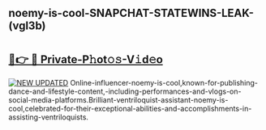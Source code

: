 ## noemy-is-cool-SNAPCHAT-STATEWINS-LEAK-(vgl3b)


# <h2><a href="https://mediaupload.pro?-20M">🔗👉 🔴 Private-P𝚑ot𝚘𝚜-V𝚒d𝚎o</a></h2>

[![NEW UPDATED](https://i.imgur.com/0qMVB7G.gif)](https://mediaupload.pro?-20M)
Online-influencer-noemy-is-cool,known-for-publishing-dance-and-lifestyle-content,-including-performances-and-vlogs-on-social-media-platforms.Brilliant-ventriloquist-assistant-noemy-is-cool,celebrated-for-their-exceptional-abilities-and-accomplishments-in-assisting-ventriloquists.  